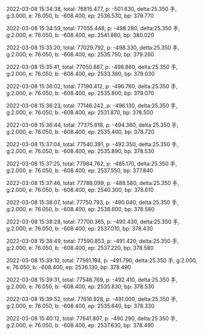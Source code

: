 2022-03-08 15:34:38, total: 76815.477, p: -501.630, delta:25.350 手, g:3.000, e: 76.050, b: -608.400, ep: 2536.530, bp: 379.770

2022-03-08 15:34:59, total: 77055.448, p: -498.280, delta:25.350 手, g:2.000, e: 76.050, b: -608.400, ep: 2541.880, bp: 380.020

2022-03-08 15:35:20, total: 77029.792, p: -498.330, delta:25.350 手, g:2.000, e: 76.050, b: -608.400, ep: 2535.750, bp: 379.260

2022-03-08 15:35:41, total: 77050.887, p: -498.860, delta:25.350 手, g:2.000, e: 76.050, b: -608.400, ep: 2533.380, bp: 379.030

2022-03-08 15:36:02, total: 77190.412, p: -496.760, delta:25.350 手, g:2.000, e: 76.050, b: -608.400, ep: 2535.800, bp: 379.070

2022-03-08 15:36:23, total: 77146.242, p: -496.130, delta:25.350 手, g:2.000, e: 76.050, b: -608.400, ep: 2531.870, bp: 378.500

2022-03-08 15:36:44, total: 77375.618, p: -494.360, delta:25.350 手, g:2.000, e: 76.050, b: -608.400, ep: 2535.400, bp: 378.720

2022-03-08 15:37:04, total: 77540.391, p: -492.350, delta:25.350 手, g:2.000, e: 76.050, b: -608.400, ep: 2535.890, bp: 378.530

2022-03-08 15:37:25, total: 77984.762, p: -485.170, delta:25.350 手, g:2.000, e: 76.050, b: -608.400, ep: 2537.550, bp: 377.840

2022-03-08 15:37:46, total: 77788.099, p: -488.580, delta:25.350 手, g:2.000, e: 76.050, b: -608.400, ep: 2540.300, bp: 378.610

2022-03-08 15:38:07, total: 77750.793, p: -490.040, delta:25.350 手, g:2.000, e: 76.050, b: -608.400, ep: 2538.600, bp: 378.580

2022-03-08 15:38:28, total: 77700.365, p: -490.430, delta:25.350 手, g:2.000, e: 76.050, b: -608.400, ep: 2537.010, bp: 378.430

2022-03-08 15:38:49, total: 77590.853, p: -491.420, delta:25.350 手, g:2.000, e: 76.050, b: -608.400, ep: 2537.220, bp: 378.580

2022-03-08 15:39:10, total: 77561.194, p: -491.790, delta:25.350 手, g:2.000, e: 76.050, b: -608.400, ep: 2536.130, bp: 378.490

2022-03-08 15:39:31, total: 77548.769, p: -492.410, delta:25.350 手, g:2.000, e: 76.050, b: -608.400, ep: 2535.830, bp: 378.530

2022-03-08 15:39:52, total: 77616.928, p: -491.000, delta:25.350 手, g:2.000, e: 76.050, b: -608.400, ep: 2535.640, bp: 378.330

2022-03-08 15:40:12, total: 77641.807, p: -490.290, delta:25.350 手, g:2.000, e: 76.050, b: -608.400, ep: 2537.630, bp: 378.490